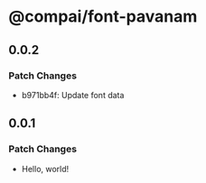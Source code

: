 # @compai/font-pavanam

## 0.0.2

### Patch Changes

- b971bb4f: Update font data

## 0.0.1

### Patch Changes

- Hello, world!
